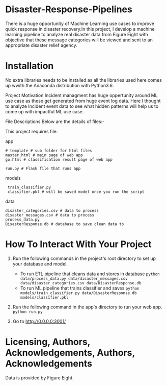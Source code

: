 # Disaster-Response-Pipelines

There is a huge opportunity of Machine Learning use cases to improve quick response in disaster recovery.In this project, I develop a machine learning pipeline to analyze real disaster data from Figure Eight with objective that these message categories will be viewed and sent to an appropriate disaster relief agency. 

# Installation
No extra libraries needs to be installed as all the libraries used here comes up wwith the Anaconda distribution with Python3.6.

Project Motivation
Incident managment has huge oppertunity around ML use case as these get generated from huge event log data. Here I thought to analyze Incident event data to see what hidden patterns will help us to come up with impactful ML use case.

File Descriptions
Below are the details of files:-

This project requires file:

  app

    # template # sub folder for html files
    master.html # main page of web app
    go.html # classification result page of web app
    
    run.py # Flask file that runs app
  models
  
     train_classifier.py
     classifier.pkl # will be saved model once you run the script
     
  data

    disaster_categories.csv # data to process
    disaster_messages.csv # data to process
    process_data.py
    DisasterResponse.db # database to save clean data to
    

# How To Interact With Your Project

1. Run the following commands in the project's root directory to set up your database and model.

    - To run ETL pipeline that cleans data and stores in database
        `python data/process_data.py data/disaster_messages.csv data/disaster_categories.csv data/DisasterResponse.db`
    - To run ML pipeline that trains classifier and saves
        `python models/train_classifier.py data/DisasterResponse.db models/classifier.pkl`

2. Run the following command in the app's directory to run your web app.
    `python run.py`

3. Go to http://0.0.0.0:3001/

# Licensing, Authors, Acknowledgements, Authors, Acknowledgements
Data is provided by Figure Eight.

